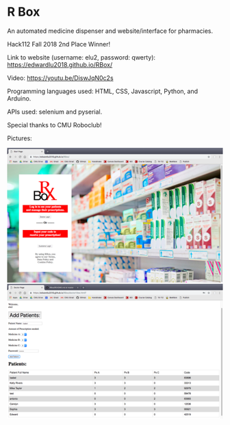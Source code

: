 # R Box
An automated medicine dispenser and website/interface for pharmacies.

Hack112 Fall 2018 2nd Place Winner!

Link to website (username: elu2, password: qwerty):
https://edwardlu2018.github.io/RBox/

Video:
https://youtu.be/DiswJqN0c2s 

Programming languages used: HTML, CSS, Javascript, Python, and Arduino.

APIs used: selenium and pyserial.

Special thanks to CMU Roboclub!

Pictures:

![alt text](https://github.com/EdwardLu2018/RBox/blob/master/frontPage.png)
![alt text](https://github.com/EdwardLu2018/RBox/blob/master/tablePage.png)
